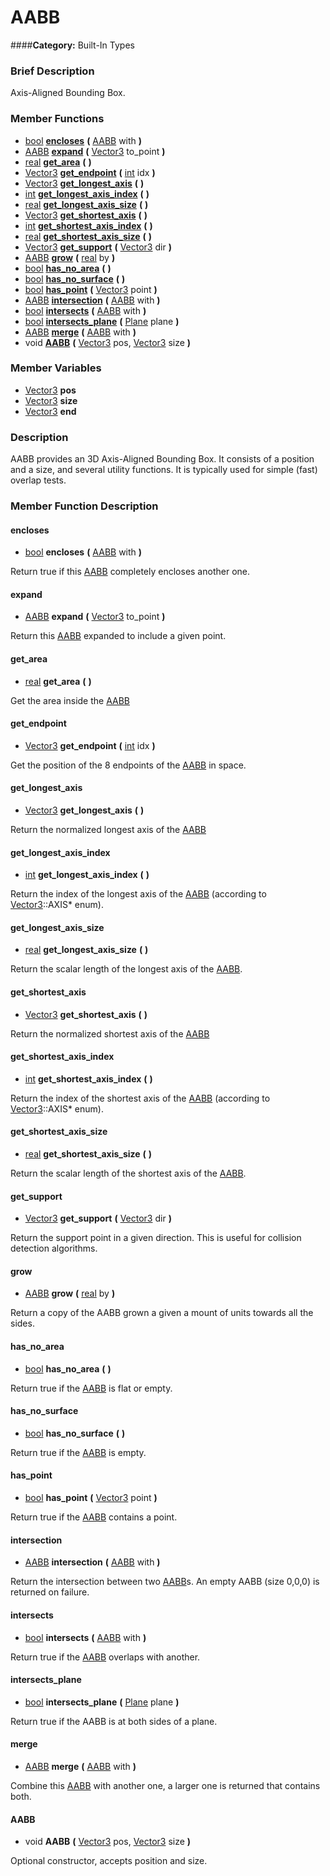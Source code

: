 #  AABB  
####**Category:** Built-In Types

###  Brief Description  
Axis-Aligned Bounding Box.

###  Member Functions 
  * [bool](class_bool)  **[encloses](#encloses)**  **(** [AABB](class_aabb) with  **)**
  * [AABB](class_aabb)  **[expand](#expand)**  **(** [Vector3](class_vector3) to_point  **)**
  * [real](class_real)  **[get&#95;area](#get_area)**  **(** **)**
  * [Vector3](class_vector3)  **[get&#95;endpoint](#get_endpoint)**  **(** [int](class_int) idx  **)**
  * [Vector3](class_vector3)  **[get&#95;longest&#95;axis](#get_longest_axis)**  **(** **)**
  * [int](class_int)  **[get&#95;longest&#95;axis&#95;index](#get_longest_axis_index)**  **(** **)**
  * [real](class_real)  **[get&#95;longest&#95;axis&#95;size](#get_longest_axis_size)**  **(** **)**
  * [Vector3](class_vector3)  **[get&#95;shortest&#95;axis](#get_shortest_axis)**  **(** **)**
  * [int](class_int)  **[get&#95;shortest&#95;axis&#95;index](#get_shortest_axis_index)**  **(** **)**
  * [real](class_real)  **[get&#95;shortest&#95;axis&#95;size](#get_shortest_axis_size)**  **(** **)**
  * [Vector3](class_vector3)  **[get&#95;support](#get_support)**  **(** [Vector3](class_vector3) dir  **)**
  * [AABB](class_aabb)  **[grow](#grow)**  **(** [real](class_real) by  **)**
  * [bool](class_bool)  **[has&#95;no&#95;area](#has_no_area)**  **(** **)**
  * [bool](class_bool)  **[has&#95;no&#95;surface](#has_no_surface)**  **(** **)**
  * [bool](class_bool)  **[has&#95;point](#has_point)**  **(** [Vector3](class_vector3) point  **)**
  * [AABB](class_aabb)  **[intersection](#intersection)**  **(** [AABB](class_aabb) with  **)**
  * [bool](class_bool)  **[intersects](#intersects)**  **(** [AABB](class_aabb) with  **)**
  * [bool](class_bool)  **[intersects&#95;plane](#intersects_plane)**  **(** [Plane](class_plane) plane  **)**
  * [AABB](class_aabb)  **[merge](#merge)**  **(** [AABB](class_aabb) with  **)**
  * void  **[AABB](#AABB)**  **(** [Vector3](class_vector3) pos, [Vector3](class_vector3) size  **)**

###  Member Variables  
  * [Vector3](class_vector3) **pos**
  * [Vector3](class_vector3) **size**
  * [Vector3](class_vector3) **end**

###  Description  
AABB provides an 3D Axis-Aligned Bounding Box. It consists of a
	position and a size, and several utility functions. It is typically
	used for simple (fast) overlap tests.

###  Member Function Description  

#### <a name="encloses">encloses</a>
  * [bool](class_bool)  **encloses**  **(** [AABB](class_aabb) with  **)**

Return true if this [AABB](class_aabb) completely encloses another
			one.

#### <a name="expand">expand</a>
  * [AABB](class_aabb)  **expand**  **(** [Vector3](class_vector3) to_point  **)**

Return this [AABB](class_aabb) expanded to include a given
			point.

#### <a name="get_area">get_area</a>
  * [real](class_real)  **get&#95;area**  **(** **)**

Get the area inside the [AABB](class_aabb)

#### <a name="get_endpoint">get_endpoint</a>
  * [Vector3](class_vector3)  **get&#95;endpoint**  **(** [int](class_int) idx  **)**

Get the position of the 8 endpoints of the [AABB](class_aabb) in space.

#### <a name="get_longest_axis">get_longest_axis</a>
  * [Vector3](class_vector3)  **get&#95;longest&#95;axis**  **(** **)**

Return the normalized longest axis of the [AABB](class_aabb)

#### <a name="get_longest_axis_index">get_longest_axis_index</a>
  * [int](class_int)  **get&#95;longest&#95;axis&#95;index**  **(** **)**

Return the index of the longest axis of the [AABB](class_aabb)
			(according to [Vector3](class_vector3)::AXIS* enum).

#### <a name="get_longest_axis_size">get_longest_axis_size</a>
  * [real](class_real)  **get&#95;longest&#95;axis&#95;size**  **(** **)**

Return the scalar length of the longest axis of the
			[AABB](class_aabb).

#### <a name="get_shortest_axis">get_shortest_axis</a>
  * [Vector3](class_vector3)  **get&#95;shortest&#95;axis**  **(** **)**

Return the normalized shortest axis of the [AABB](class_aabb)

#### <a name="get_shortest_axis_index">get_shortest_axis_index</a>
  * [int](class_int)  **get&#95;shortest&#95;axis&#95;index**  **(** **)**

Return the index of the shortest axis of the [AABB](class_aabb)
			(according to [Vector3](class_vector3)::AXIS* enum).

#### <a name="get_shortest_axis_size">get_shortest_axis_size</a>
  * [real](class_real)  **get&#95;shortest&#95;axis&#95;size**  **(** **)**

Return the scalar length of the shortest axis of the
			[AABB](class_aabb).

#### <a name="get_support">get_support</a>
  * [Vector3](class_vector3)  **get&#95;support**  **(** [Vector3](class_vector3) dir  **)**

Return the support point in a given direction. This
			is useful for collision detection algorithms.

#### <a name="grow">grow</a>
  * [AABB](class_aabb)  **grow**  **(** [real](class_real) by  **)**

Return a copy of the AABB grown a given a mount of
			units towards all the sides.

#### <a name="has_no_area">has_no_area</a>
  * [bool](class_bool)  **has&#95;no&#95;area**  **(** **)**

Return true if the [AABB](class_aabb) is flat or empty.

#### <a name="has_no_surface">has_no_surface</a>
  * [bool](class_bool)  **has&#95;no&#95;surface**  **(** **)**

Return true if the [AABB](class_aabb) is empty.

#### <a name="has_point">has_point</a>
  * [bool](class_bool)  **has&#95;point**  **(** [Vector3](class_vector3) point  **)**

Return true if the [AABB](class_aabb) contains a point.

#### <a name="intersection">intersection</a>
  * [AABB](class_aabb)  **intersection**  **(** [AABB](class_aabb) with  **)**

Return the intersection between two [AABB](class_aabb)s. An
			empty AABB (size 0,0,0) is returned on failure.

#### <a name="intersects">intersects</a>
  * [bool](class_bool)  **intersects**  **(** [AABB](class_aabb) with  **)**

Return true if the [AABB](class_aabb) overlaps with another.

#### <a name="intersects_plane">intersects_plane</a>
  * [bool](class_bool)  **intersects&#95;plane**  **(** [Plane](class_plane) plane  **)**

Return true if the AABB is at both sides of a plane.

#### <a name="merge">merge</a>
  * [AABB](class_aabb)  **merge**  **(** [AABB](class_aabb) with  **)**

Combine this [AABB](class_aabb) with another one, a larger one
			is returned that contains both.

#### <a name="AABB">AABB</a>
  * void  **AABB**  **(** [Vector3](class_vector3) pos, [Vector3](class_vector3) size  **)**

Optional constructor, accepts position and size.
